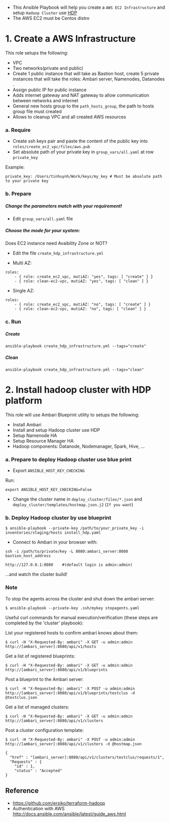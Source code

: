 - This Ansible Playbook will help you create a `AWS EC2 Infrastructure` and setup `Hadoop Cluster` use [HDP](https://hortonworks.com/products/data-platforms/hdp/)
- The AWS EC2 must be Centos distro 

# 1. Create a AWS Infrastructure

This role setups the following:

* VPC
* Two networks(private and public)
* Create 1 public instance that will take as Bastion host, create 5 private instances that will take the roles: Ambari server, Namenodes, Datanodes .
* Assign public IP for public instance
* Adds internet gateway and NAT gateway to allow communication between networks and internet
* General new hosts group to the `path_hosts_group`, the path to hosts group file must created
* Allows to cleanup VPC and all created AWS resources

### a. Require

- Create ssh keys pair and paste the content of the public key into `roles/create_ec2_vpc/files/aws.pub`
- Set absolute path of your private key in `group_vars/all.yaml` at row `private_key` 

Example:

```
private_key: /Users/tinhuynh/Work/keys/my_key # Must be absolute path to your private key
```

### b. Prepare
##### Change the parameters match with your requirement!

- Edit `group_vars/all.yaml` file

##### Choose the mode for your system: 

Does EC2 instance need Avaibility Zone or NOT?

- Edit the file `create_hdp_infrastructure.yml`

* Multi AZ: 
```
roles:
    - { role: create_ec2_vpc, mutiAZ: "yes", tags: [ "create" ] }
    - { role: clean-ec2-vpc, mutiAZ: "yes", tags: [ "clean" ] }
```
* Single AZ:
```
roles:
    - { role: create_ec2_vpc, mutiAZ: "no", tags: [ "create" ] }
    - { role: clean-ec2-vpc, mutiAZ: "no", tags: [ "clean" ] }
```


### c. Run
##### Create

```
ansible-playbook create_hdp_infrastructure.yml --tags="create"
```

##### Clean

```
ansible-playbook create_hdp_infrastructure.yml --tags="clean"
```

# 2. Install hadoop cluster with HDP platform

This role will use Ambari Blueprint utility to setups the following:

* Install Ambari
* Install and setup Hadoop cluster use HDP
* Setup Namenode HA
* Setup Resource Manager HA
* Hadoop components: Datanode, Nodemanager, Spark, Hive, ...


### a. Prepare to deploy Hadoop cluster use blue print

- Export `ANSIBLE_HOST_KEY_CHECKING`

Run:

```
export ANSIBLE_HOST_KEY_CHECKING=False
```

- Change the cluster name in `deploy_cluster/files/*.json` and `deploy_cluster/templates/hostmap.json.j2` (`If you want`)

### b. Deploy Hadoop cluster by use blueprint
```
$ ansible-playbook --private-key /path/to/your_private_key -i inventories/staging/hosts install_hdp.yaml
```
- Connect to Ambari in your browser with:

`ssh -i /path/to/private/key -L 8080:ambari_server:8080 bastion_host_address`
```
http://127.0.0.1:8080    #(default login is admin:admin)
```
...and watch the cluster build!

### Note

To stop the agents across the cluster and shut down the ambari server:

```
$ ansible-playbook --private-key .ssh/mykey stopagents.yaml
```

Useful curl commands for manual execution/verification (these steps are completed by the 'cluster' playbook):

List your registered hosts to confirm ambari knows about them:
```
$ curl -H "X-Requested-By: ambari" -X GET -u admin:admin http://[ambari_server]:8080/api/v1/hosts
```
Get a list of registered blueprints:
```
$ curl -H "X-Requested-By: ambari" -X GET -u admin:admin http://[ambari_server]:8080/api/v1/blueprints
```
Post a blueprint to the Ambari server:
```
$ curl -H "X-Requested-By: ambari" -X POST -u admin:admin http://[ambari_server]:8080/api/v1/blueprints/testclus -d @testclus.json
```
Get a list of managed clusters:
```
$ curl -H "X-Requested-By: ambari" -X GET -u admin:admin http://[ambari_server]:8080/api/v1/clusters
```
Post a cluster configuration template:
```
$ curl -H "X-Requested-By: ambari" -X POST -u admin:admin http://[ambari_server]:8080/api/v1/clusters -d @hostmap.json

{
  "href" : "[ambari_server]:8080/api/v1/clusters/testclus/requests/1",
  "Requests" : {
    "id" : 1,
    "status" : "Accepted"
}
```
## Reference
* https://github.com/ersiko/terraform-hadoop
* Authentication with AWS http://docs.ansible.com/ansible/latest/guide_aws.html
